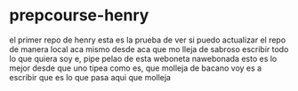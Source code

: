 # prepcourse-henry
el primer repo de henry
esta es la prueba de ver si puedo actualizar el repo de manera local aca mismo desde aca que mo lleja de sabroso escribir todo lo que quiera soy e, pipe pelao de esta weboneta nawebonada esto es lo mejor desde que uno tipea como es, que molleja de bacano voy es a escribir que es lo que pasa aqui que molleja 